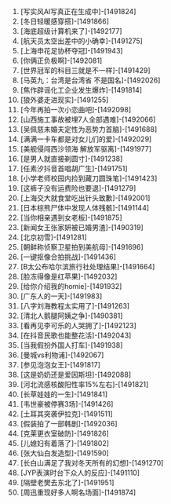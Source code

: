 
1. [写实风AI写真正在生成中]-[1491824]
1. [冬日轻暖感穿搭]-[1491866]
1. [海底超级计算机来了]-[1492177]
1. [航天员太空出差中的小确幸]-[1491275]
1. [上海申花足协杯夺冠]-[1491943]
1. [你俩正负极啊]-[1492081]
1. [世界冠军的科目三就是不一样]-[1491429]
1. [马英九：台湾是台湾省 不是国名]-[1492026]
1. [焦作辟谣化工企业发生爆炸]-[1491814]
1. [狼外婆走进现实]-[1491255]
1. [今年再拍一次小恋曲吧]-[1492098]
1. [山西施工事故被埋7人全部遇难]-[1492066]
1. [吴佩慈未婚夫定性为恶势力首脑]-[1491688]
1. [满满一卡车都是对女儿们的爱]-[1492029]
1. [美舰侵闯西沙领海 解放军驱离]-[1491977]
1. [是男人就直接剃圆寸]-[1491238]
1. [任素汐抖音首唱胡广生]-[1491751]
1. [小学老师校园内捡到藏刀圆珠笔]-[1491423]
1. [这裤子没有运费险也要退]-[1491279]
1. [上海交大就食堂吃出针头致歉]-[1492001]
1. [日本棕熊尸体中发现人体残骸]-[1491144]
1. [当你相亲遇到女老板]-[1491875]
1. [新闻女王张家妍被已婚男渣]-[1490319]
1. [北京初雪]-[1491281]
1. [朝鲜称侦察卫星拍到美航母]-[1491696]
1. [一键抠像合拍挑战]-[1491436]
1. [B太公布哈尔滨旅行社处理结果]-[1491664]
1. [脸冻得像是红苹果]-[1492032]
1. [给你介绍我的homie]-[1491932]
1. [广东人的一天]-[1491983]
1. [八字刘海教程太实用了]-[1491263]
1. [清北人鹅腿阿姨之争]-[1490381]
1. [看再见李可乐的人哭拥了]-[1492123]
1. [在抖音民歌也能整花活]-[1492043]
1. [当我假扮外国人打车]-[1491938]
1. [曼城vs利物浦]-[1492067]
1. [参见泡泡女王]-[1491817]
1. [这是奶奶还是爱因斯坦]-[1492088]
1. [河北流感核酸阳性率15%左右]-[1491821]
1. [长草娃娃的一生]-[1491841]
1. [韦世豪被停赛3场]-[1491426]
1. [土耳其突袭伊拉克]-[1491511]
1. [假装拍了一部韩剧]-[1492036]
1. [克莱更衣室破防]-[1491826]
1. [儿媳妇有着落了]-[1491802]
1. [张大仙白发造型]-[1491590]
1. [长白山满足了我对冬天所有的幻想]-[1491270]
1. [JYP表演时台下众人的反应]-[1491110]
1. [隔壁老樊去东北了]-[1491951]
1. [周迅重现好多人啊名场面]-[1491874]